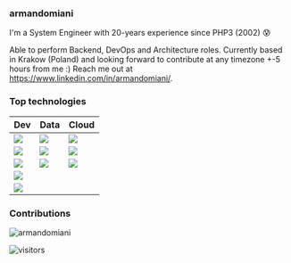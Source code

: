 ### armandomiani

I'm a System Engineer with 20-years experience since PHP3 (2002) 😰

Able to perform Backend, DevOps and Architecture roles. Currently based in Krakow (Poland) and looking forward to contribute at any timezone +-5 hours from me :) Reach me out at https://www.linkedin.com/in/armandomiani/.

### Top technologies

| Dev                                                                                                                                	| Data                                                                                                                                	| Cloud                                                                                                                               	|
|------------------------------------------------------------------------------------------------------------------------------------	|-------------------------------------------------------------------------------------------------------------------------------------	|-------------------------------------------------------------------------------------------------------------------------------------	|
| ![](https://img.shields.io/static/v1?label=&message=Bash%20Scripting&color=3776AB&logo=Linux&logoColor=FFFFFF&style=for-the-badge) 	| ![](https://img.shields.io/static/v1?label=&message=MySQL&color=F4B400&logo=MySQL&logoColor=FFFFFF&style=for-the-badge)             	| ![](https://img.shields.io/static/v1?label=&message=Google%20Cloud&color=0F9D58&logo=Google%20Cloud&logoColor=FFFFFF&style=for-the-badge) 	|
| ![](https://img.shields.io/static/v1?label=&message=Python&color=3776AB&logo=Python&logoColor=FFFFFF&style=for-the-badge)          	| ![](https://img.shields.io/static/v1?label=&message=BigQuery&color=F4B400&logo=Google%20Cloud&logoColor=FFFFFF&style=for-the-badge) 	| ![](https://img.shields.io/static/v1?label=&message=Docker&color=0F9D58&logo=Docker&logoColor=FFFFFF&style=for-the-badge)           	|
| ![](https://img.shields.io/static/v1?label=&message=Flask&color=3776AB&logo=Flask&logoColor=FFFFFF&style=for-the-badge)            	| ![](https://img.shields.io/static/v1?label=&message=Redis&color=F4B400&logo=Linux&logoColor=FFFFFF&style=for-the-badge)             	| ![](https://img.shields.io/static/v1?label=&message=Kubernetes&color=0F9D58&logo=Kubernetes&logoColor=FFFFFF&style=for-the-badge)   	|
| ![](https://img.shields.io/static/v1?label=&message=PHP&color=3776AB&logo=PHP&logoColor=FFFFFF&style=for-the-badge)                	|                                                                                                                                     	|                                                                                                                                     	|
| ![](https://img.shields.io/static/v1?label=&message=Laravel&color=3776AB&logo=Laravel&logoColor=FFFFFF&style=for-the-badge)        	|                                                                                                                                     	|                                                                                                                                     	|

### Contributions 

<img src="https://github-readme-stats.vercel.app/api?username=armandomiani&show_icons=true&count_private=true" alt="armandomiani" />
<p><img src="https://visitor-badge.glitch.me/badge?page_id=armandomiani.armandomiani" alt="visitors"></p>
